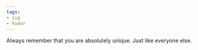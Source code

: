 ```yaml
---
tags:
- sig
- humor
---
```




Always remember that you are absolutely unique. Just like everyone else.